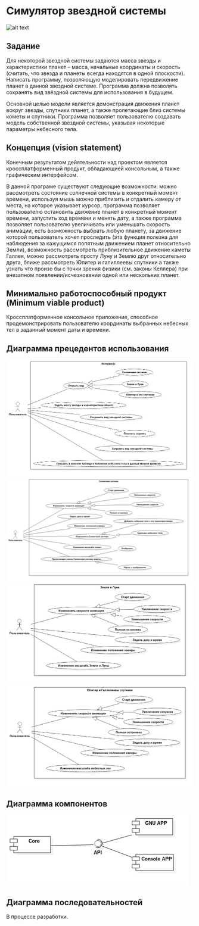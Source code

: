 # Симулятор звездной системы
![alt text](http://www.gamma72.ru/artcatalog/foto/m/b/32.jpg)

## Задание

Для некоторой звездной системы задаются масса звезды и характеристики планет – масса, начальные координаты и скорость (считать, что звезда и планеты всегда находятся в одной плоскости). Написать программу, позволяющую моделировать передвижение планет в данной звездной системе. Программа должна позволять сохранять вид звёздной системы для использования в будущем.

Основной целью модели является демонстрация движения планет вокруг звезды, спутники планет, а также пролетающие близ системы кометы и спутники. Программа позволяет пользователю создавать модель собственной звездной системы, указывая некоторые параметры небесного тела.

## Концепция (vision statement)

Конечным результатом дейятельности над проектом является кроссплатформенный продукт, обладающией консольным, а также графическим интерфейсом.

В данной програме существуют следующие возможности: можно рассмотреть состояние солнечной системы в конкретный момент времени, используя мышь можно приблизить и отдалить камеру от места, на которое указывает курсор, программа позволяет пользователю остановить движение планет в конкретный момент времени, запустить ход времени и менять дату, а также программа позволяет пользователю увеличивать или уменьшать скорость анимации, есть возможность выбрать любую планету, за движение которой пользователь хочет проследить (эта функция полезна для наблюдения за кажущимся попятным движением планет относительно Земли), возможность рассмотреть приблизительное движение каметы Галлея, можно рассмотреть просту Луну и Землю друг относительно друга, ближе рассмотреть Юпитер и галиллеевы спутники а также узнать что произо бы с точки зрения физики (см. законы Кеплера) при внезапном появлении/исчезновении одной или нескольких планет.

## Минимально работоспособный продукт (Minimum viable product)

Кроссплатформенное консольное приложение, способное продемонстрировать пользователю координаты выбранных небесных тел в заданный момент даты и времени.

## Диаграмма прецедентов использования
![alt text](https://raw.githubusercontent.com/AleksandraOrova/SolarSystem/master/report/UseCaseDiagram1.jpg)
![alt text](https://raw.githubusercontent.com/AleksandraOrova/SolarSystem/master/report/UseCaseDiagram2.jpg)
![alt text](https://raw.githubusercontent.com/AleksandraOrova/SolarSystem/master/report/UseCaseDiagram3.jpg)
![alt text](https://raw.githubusercontent.com/AleksandraOrova/SolarSystem/5766a3d8aab83c685f38cf38a35a9a46ef721bb0/report/UseCaseDiagram4.jpg)

## Диаграмма компонентов
![alt text](https://raw.githubusercontent.com/AleksandraOrova/SolarSystem/master/report/ComponentDiagram1.jpg)

## Диаграмма последовательностей
В процессе разработки.
